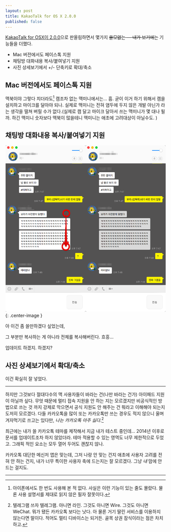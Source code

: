```yaml
---
layout: post
title: KakaoTalk for OS X 2.0.0
published: false
---
```

[KakaoTalk for OSX이 2.0.0](https://pc.kakao.com/talk/notices?agent=mac)으로 판올림하면서 몇가지 ~~쓸모없는 — 내가 보기에는~~ 기능들을 더했다.

- Mac 버전에서도 페이스톡 지원
- 채팅방 대화내용 복사/붙여넣기 지원
- 사진 상세보기에서 +/- 단축키로 확대/축소

## Mac 버전에서도 페이스톡 지원

맥북이야 그렇다 치더라도[^1] 캠조차 없는 맥미니에서는... 흠. 굳이 이거 하기 위해서 캠을 설치하고 마이크를 달아야 되나. 실제로 맥미니는 전혀 염두에 두지 않은 개발 아닌가 라는 생각을 떨쳐 버릴 수가 없다.(실제로 캠 달고 마이크 달아서 쓰는 맥미니가 몇 대나 될까. 하긴 맥미니 숫자보다 맥북이 많을테니 맥미니는 애초에 고려대상이 아닐수도. )

[^1]: 아이폰에서도 한 번도 사용해 본 적 없다. 사실은 이런 기능이 있는 줄도 몰랐다. 물론 사용 설명서를 제대로 읽지 않은 필자 잘못이다.

## 채팅방 대화내용 복사/붙여넣기 지원

![](/Resources/2016-05-04/kakaotalk_text_cp.png){: .center-image }

아 이건 좀 쓸만하겠다 싶었는데,

그 부분만 복사하는 게 아니라 전체를 복사해버린다. 흐흥... 

업데이트 하겠지. 하겠지?

## 사진 상세보기에서 확대/축소

이건 확실히 잘 넣었다.

- - -

하지만 그것보다 절대다수의 맥 사용자들이 바라는 건(나만 바라는 건가) 아이패드 지원이 아닐까 싶다. 무엇 때문에 멀티 접속 지원을 안 하는 지는 모르겠지만 비공식적인 방법으로 쓰는 것 까지 강제로 막으면서 공식 지원도 안 해주는 건 뭐라고 이해해야 되는지 도저히 모르겠다. 다들 카카오톡을 많이 또는 카카오톡만 쓰는 경우도 적지 않으니 울며 겨자먹기로 쓰고는 있다만, *나는 카카오톡 아주 싫다*.[^2]

최근에는 내가 쓸 카카오톡 테마를 제작해서 지금 내가 테스트 중인데... 2014년 이후로 문서를 업데이트조차 하지 않았더라. 테마 적용할 수 있는 영역도 너무 제한적으로 두었고. 그래픽 적인 요소는 모두 열어 두어도 괜찮지 않나.

카카오톡 대단한 메신저 앱은 맞는데, 그저 나랑 안 맞는 건지 애초에 사용자 고려를 전혀 안 하는 건지, 내가 너무 특이한 사용자 축에 드는지는 잘 모르겠다. 그냥 *내* 맘에 안 드는 걸지도.

[^2]: 텔레그램 쓰자 텔레그램. 아니면 라인. 그것도 아니면 Wire. 그것도 아니면 WeChat. 뭐가 됐든 카카오톡 보다는 낫다. 아 물론 거기 딸린 서비스를 이용하지 않는다면 말이다. 적어도 멀티 디바이스는 되거든. 골목 상권 잠식이라는 점은 차치하고.

- - -